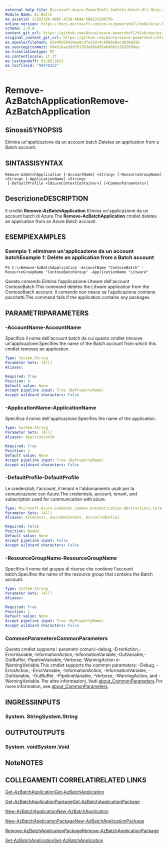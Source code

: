 ```yaml
---
external help file: Microsoft.Azure.PowerShell.Cmdlets.Batch.dll-Help.xml
Module Name: Az.Batch
ms.assetid: 2CED21D6-4BEF-423B-A04A-5B812CEB975D
online version: https://docs.microsoft.com/en-us/powershell/module/az.batch/remove-azbatchapplication
schema: 2.0.0
content_git_url: https://github.com/Azure/azure-powershell/blob/master/src/Batch/Batch/help/Remove-AzBatchApplication.md
original_content_git_url: https://github.com/Azure/azure-powershell/blob/master/src/Batch/Batch/help/Remove-AzBatchApplication.md
ms.openlocfilehash: 65840269419ee0cdfe322c9c6906e8ac4b368d1b
ms.sourcegitcommit: 68451baa389791703e666d95469602c5652609ee
ms.translationtype: MT
ms.contentlocale: it-IT
ms.lasthandoff: 01/05/2021
ms.locfileid: "98478252"
---
```

# <span data-ttu-id="2a6ea-101">Remove-AzBatchApplication</span><span class="sxs-lookup"><span data-stu-id="2a6ea-101">Remove-AzBatchApplication</span></span>

## <span data-ttu-id="2a6ea-102">Sinossi</span><span class="sxs-lookup"><span data-stu-id="2a6ea-102">SYNOPSIS</span></span>
<span data-ttu-id="2a6ea-103">Elimina un'applicazione da un account batch.</span><span class="sxs-lookup"><span data-stu-id="2a6ea-103">Deletes an application from a Batch account.</span></span>

## <span data-ttu-id="2a6ea-104">SINTASSI</span><span class="sxs-lookup"><span data-stu-id="2a6ea-104">SYNTAX</span></span>

```
Remove-AzBatchApplication [-AccountName] <String> [-ResourceGroupName] <String> [-ApplicationName] <String>
 [-DefaultProfile <IAzureContextContainer>] [<CommonParameters>]
```

## <span data-ttu-id="2a6ea-105">Descrizione</span><span class="sxs-lookup"><span data-stu-id="2a6ea-105">DESCRIPTION</span></span>
<span data-ttu-id="2a6ea-106">Il cmdlet **Remove-AzBatchApplication** Elimina un'applicazione da un account batch di Azure.</span><span class="sxs-lookup"><span data-stu-id="2a6ea-106">The **Remove-AzBatchApplication** cmdlet deletes an application from an Azure Batch account.</span></span>

## <span data-ttu-id="2a6ea-107">ESEMPI</span><span class="sxs-lookup"><span data-stu-id="2a6ea-107">EXAMPLES</span></span>

### <span data-ttu-id="2a6ea-108">Esempio 1: eliminare un'applicazione da un account batch</span><span class="sxs-lookup"><span data-stu-id="2a6ea-108">Example 1: Delete an application from a Batch account</span></span>
```
PS C:\>Remove-AzBatchApplication -AccountName "ContosoBatch" -ResourceGroupName "ContosoBatchGroup" -ApplicationName "Litware"
```

<span data-ttu-id="2a6ea-109">Questo comando Elimina l'applicazione Litware dall'account ContosoBatch.</span><span class="sxs-lookup"><span data-stu-id="2a6ea-109">This command deletes the Litware application from the ContosoBatch account.</span></span>
<span data-ttu-id="2a6ea-110">Il comando non riesce se l'applicazione contiene pacchetti.</span><span class="sxs-lookup"><span data-stu-id="2a6ea-110">The command fails if the application contains any packages.</span></span>

## <span data-ttu-id="2a6ea-111">PARAMETRI</span><span class="sxs-lookup"><span data-stu-id="2a6ea-111">PARAMETERS</span></span>

### <span data-ttu-id="2a6ea-112">-AccountName</span><span class="sxs-lookup"><span data-stu-id="2a6ea-112">-AccountName</span></span>
<span data-ttu-id="2a6ea-113">Specifica il nome dell'account batch da cui questo cmdlet rimuove un'applicazione.</span><span class="sxs-lookup"><span data-stu-id="2a6ea-113">Specifies the name of the Batch account from which this cmdlet removes an application.</span></span>

```yaml
Type: System.String
Parameter Sets: (All)
Aliases:

Required: True
Position: 0
Default value: None
Accept pipeline input: True (ByPropertyName)
Accept wildcard characters: False
```

### <span data-ttu-id="2a6ea-114">-ApplicationName</span><span class="sxs-lookup"><span data-stu-id="2a6ea-114">-ApplicationName</span></span>
<span data-ttu-id="2a6ea-115">Specifica il nome dell'applicazione.</span><span class="sxs-lookup"><span data-stu-id="2a6ea-115">Specifies the name of the application.</span></span>

```yaml
Type: System.String
Parameter Sets: (All)
Aliases: ApplicationId

Required: True
Position: 2
Default value: None
Accept pipeline input: True (ByPropertyName)
Accept wildcard characters: False
```

### <span data-ttu-id="2a6ea-116">-DefaultProfile</span><span class="sxs-lookup"><span data-stu-id="2a6ea-116">-DefaultProfile</span></span>
<span data-ttu-id="2a6ea-117">Le credenziali, l'account, il tenant e l'abbonamento usati per la comunicazione con Azure.</span><span class="sxs-lookup"><span data-stu-id="2a6ea-117">The credentials, account, tenant, and subscription used for communication with azure.</span></span>

```yaml
Type: Microsoft.Azure.Commands.Common.Authentication.Abstractions.Core.IAzureContextContainer
Parameter Sets: (All)
Aliases: AzContext, AzureRmContext, AzureCredential

Required: False
Position: Named
Default value: None
Accept pipeline input: False
Accept wildcard characters: False
```

### <span data-ttu-id="2a6ea-118">-ResourceGroupName</span><span class="sxs-lookup"><span data-stu-id="2a6ea-118">-ResourceGroupName</span></span>
<span data-ttu-id="2a6ea-119">Specifica il nome del gruppo di risorse che contiene l'account batch.</span><span class="sxs-lookup"><span data-stu-id="2a6ea-119">Specifies the name of the resource group that contains the Batch account.</span></span>

```yaml
Type: System.String
Parameter Sets: (All)
Aliases:

Required: True
Position: 1
Default value: None
Accept pipeline input: True (ByPropertyName)
Accept wildcard characters: False
```

### <span data-ttu-id="2a6ea-120">CommonParameters</span><span class="sxs-lookup"><span data-stu-id="2a6ea-120">CommonParameters</span></span>
<span data-ttu-id="2a6ea-121">Questo cmdlet supporta i parametri comuni:-debug,-ErrorAction,-ErrorVariable,-InformationAction,-InformationVariable,-OutVariable,-OutBuffer,-PipelineVariable,-Verbose,-WarningAction e-WarningVariable.</span><span class="sxs-lookup"><span data-stu-id="2a6ea-121">This cmdlet supports the common parameters: -Debug, -ErrorAction, -ErrorVariable, -InformationAction, -InformationVariable, -OutVariable, -OutBuffer, -PipelineVariable, -Verbose, -WarningAction, and -WarningVariable.</span></span> <span data-ttu-id="2a6ea-122">Per altre informazioni, Vedi [about_CommonParameters](http://go.microsoft.com/fwlink/?LinkID=113216).</span><span class="sxs-lookup"><span data-stu-id="2a6ea-122">For more information, see [about_CommonParameters](http://go.microsoft.com/fwlink/?LinkID=113216).</span></span>

## <span data-ttu-id="2a6ea-123">INGRESSI</span><span class="sxs-lookup"><span data-stu-id="2a6ea-123">INPUTS</span></span>

### <span data-ttu-id="2a6ea-124">System. String</span><span class="sxs-lookup"><span data-stu-id="2a6ea-124">System.String</span></span>

## <span data-ttu-id="2a6ea-125">OUTPUT</span><span class="sxs-lookup"><span data-stu-id="2a6ea-125">OUTPUTS</span></span>

### <span data-ttu-id="2a6ea-126">System. void</span><span class="sxs-lookup"><span data-stu-id="2a6ea-126">System.Void</span></span>

## <span data-ttu-id="2a6ea-127">Note</span><span class="sxs-lookup"><span data-stu-id="2a6ea-127">NOTES</span></span>

## <span data-ttu-id="2a6ea-128">COLLEGAMENTI CORRELATI</span><span class="sxs-lookup"><span data-stu-id="2a6ea-128">RELATED LINKS</span></span>

[<span data-ttu-id="2a6ea-129">Get-AzBatchApplication</span><span class="sxs-lookup"><span data-stu-id="2a6ea-129">Get-AzBatchApplication</span></span>](./Get-AzBatchApplication.md)

[<span data-ttu-id="2a6ea-130">Get-AzBatchApplicationPackage</span><span class="sxs-lookup"><span data-stu-id="2a6ea-130">Get-AzBatchApplicationPackage</span></span>](./Get-AzBatchApplicationPackage.md)

[<span data-ttu-id="2a6ea-131">New-AzBatchApplication</span><span class="sxs-lookup"><span data-stu-id="2a6ea-131">New-AzBatchApplication</span></span>](./New-AzBatchApplication.md)

[<span data-ttu-id="2a6ea-132">New-AzBatchApplicationPackage</span><span class="sxs-lookup"><span data-stu-id="2a6ea-132">New-AzBatchApplicationPackage</span></span>](./New-AzBatchApplicationPackage.md)

[<span data-ttu-id="2a6ea-133">Remove-AzBatchApplicationPackage</span><span class="sxs-lookup"><span data-stu-id="2a6ea-133">Remove-AzBatchApplicationPackage</span></span>](./Remove-AzBatchApplicationPackage.md)

[<span data-ttu-id="2a6ea-134">Set-AzBatchApplication</span><span class="sxs-lookup"><span data-stu-id="2a6ea-134">Set-AzBatchApplication</span></span>](./Set-AzBatchApplication.md)


